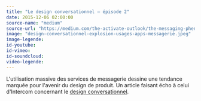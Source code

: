 ```yaml
---
title: "Le design conversationnel – épisode 2"
date: 2015-12-06 02:00:00
source-name: "medium"
source-url: "https://medium.com/the-activate-outlook/the-messaging-phenomenon-has-hardly-begun-cdaeaf735cb2#.mmj4x3dx2?ref=magazineduwebdesign"
image: "design-conversationnel-explosion-usages-apps-messagerie.jpeg"
image-legende:
id-youtube:
id-vimeo:
id-soundcloud:
video-legende:
---
```

L'utilisation massive des services de messagerie dessine une tendance marquée pour l'avenir du design de produit. Un article faisant écho à celui d'Intercom concernant le [design conversationnel](http://www.magazineduwebdesign.com/note/l-mergence-du-design-conversationnel/).
